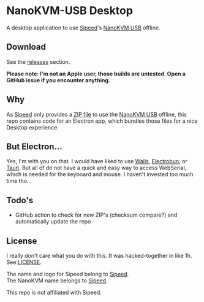 # NanoKVM-USB Desktop

A desktop application to use [Sipeed](https://sipeed.com/)'s [NanoKVM USB](https://wiki.sipeed.com/hardware/en/kvm/NanoKVM_USB/introduction.html) offline.

## Download

See the [releases](https://github.com/rtfmkiesel/nanokvm-usb-desktop/releases) section. 

**Please note: I'm not an Apple user, those builds are untested. Open a GitHub issue if you encounter anything.**

## Why

As [Sipeed](https://sipeed.com/) only provides a [ZIP file](https://cdn.sipeed.com/nanokvm/NanoKVM-USB.zip) to use the [NanoKVM USB](https://wiki.sipeed.com/hardware/en/kvm/NanoKVM_USB/introduction.html) offline, this repo contains code for an Electron app, which bundles those files for a nice Desktop experience.

## But Electron...

Yes, I'm with you on that. I would have liked to use [Wails](https://wails.io/), [Electrobun](https://www.electrobun.dev/), or [Tauri](https://v2.tauri.app/). But all of do not have a quick and easy way to access WebSerial, which is needed for the keyboard and mouse. I haven't invested too much time tho...

## Todo's

+ GitHub action to check for new ZIP's (checksum compare?) and automatically update the repo

## License

I really don't care what you do with this. It was hacked-together in like 1h. See [LICENSE](LICENSE).

The name and logo for Sipeed belong to [Sipeed](https://sipeed.com/).  
The NanoKVM name belongs to [Sipeed](https://sipeed.com/).  

This repo is not affiliated with Sipeed.  